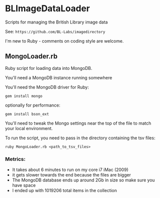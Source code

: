 BLImageDataLoader
=================

Scripts for managing the British Library image data

See: `https://github.com/BL-Labs/imagedirectory`

I'm new to Ruby - comments on coding style are welcome.

MongoLoader.rb
--------------

Ruby script for loading data into MongoDB.

You'll need a MongoDB instance running somewhere

You'll need the MongoDB driver for Ruby:

    gem install mongo
    
optionally for performance: 

    gem install bson_ext 

You'll need to tweak the Mongo settings near the top of the file to match your
local environment.

To run the script, you need to pass in the directory containing the tsv files:

    ruby MongoLoader.rb <path_to_tsv_files>

### Metrics:
- It takes about 6 minutes to run on my core i7 iMac (2009)
- it gets slower towards the end because the files are bigger
- The MongoDB database ends up around 2Gb in size so make sure you have space
- I ended up with 1019206 total items in the collection


